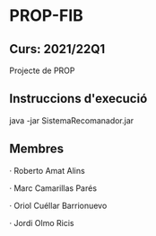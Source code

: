 # PROP-FIB

## Curs: 2021/22Q1

Projecte de PROP

## Instruccions d'execució

java -jar SistemaRecomanador.jar

## Membres

· Roberto Amat Alins

· Marc Camarillas Parés

· Oriol Cuéllar Barrionuevo

· Jordi Olmo Ricis
